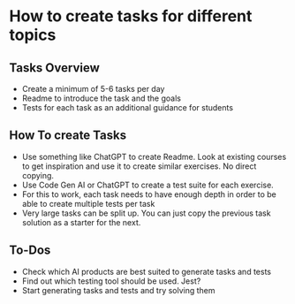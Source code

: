 # How to create tasks for different topics

## Tasks Overview

- Create a minimum of 5-6 tasks per day
- Readme to introduce the task and the goals
- Tests for each task as an additional guidance for students

## How To create Tasks

- Use something like ChatGPT to create Readme. Look at existing courses to get
  inspiration and use it to create similar exercises. No direct copying.
- Use Code Gen AI or ChatGPT to create a test suite for each exercise.
- For this to work, each task needs to have enough depth in order to be able to
  create multiple tests per task
- Very large tasks can be split up. You can just copy the previous task solution as a starter for the
  next.

## To-Dos

- Check which AI products are best suited to generate tasks and tests
- Find out which testing tool should be used. Jest?
- Start generating tasks and tests and try solving them
